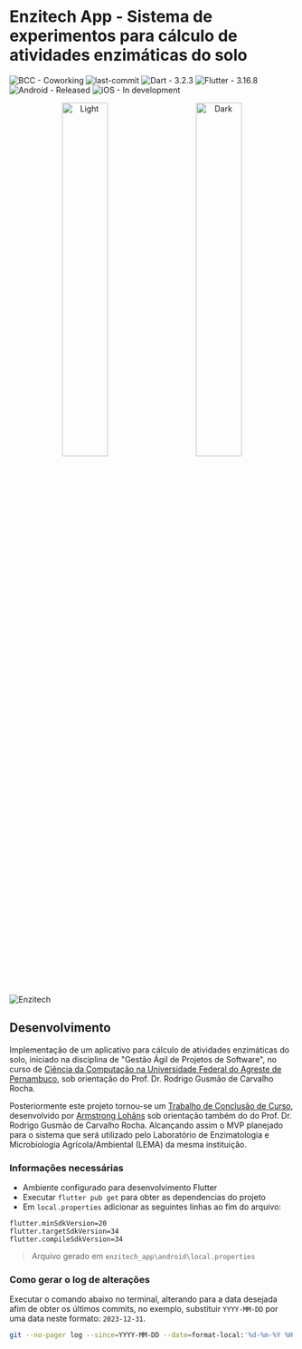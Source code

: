 # Enzitech App - Sistema de experimentos para cálculo de atividades enzimáticas do solo

![BCC - Coworking](https://img.shields.io/badge/BCC-Coworking-06BC67?logo=slack)
![last-commit](https://img.shields.io/github/last-commit/bcccoworkingufape/enzitech_app.svg)
![Dart - 3.2.3](https://img.shields.io/badge/Dart-3.2.3-02569B?logo=dart)
![Flutter - 3.16.8](https://img.shields.io/badge/Flutter-3.16.8-0175C2?logo=flutter)
![Android - Released](https://img.shields.io/badge/Android-Released-3DDC84?logo=android&logoColor=FFFFFF)
![iOS - In development](https://img.shields.io/badge/iOS-In_development-000000?logo=apple&logoColor=FFFFFF)

<p align="center">
  <a href="https://play.google.com/store/apps/details?id=com.lohhans.enzitech&hl=pt"><img alt="Light" src="https://raw.githubusercontent.com/steverichey/google-play-badge-svg/266d2b2df26f10d3c00b8129a0bd9f6da6b19f00/img/pt-br_get.svg" width="40%"></a>
&nbsp; &nbsp; &nbsp; &nbsp;
  <a href="https://flutter.dev/"><img alt="Dark" src="https://github.com/bcccoworkingufape/enzitech_app/assets/30741312/63040ed9-9373-41bb-880d-99e80b182def" width="40%"></a>
</p>

![Enzitech](https://github.com/bcccoworkingufape/enzitech_app/assets/30741312/febe6481-6e75-4727-9aed-ce35601736e4)

## Desenvolvimento

Implementação de um aplicativo para cálculo de atividades enzimáticas do solo, iniciado na disciplina de "Gestão Ágil de Projetos de Software", no curso de [Ciência da Computação na Universidade Federal do Agreste de Pernambuco](http://www.ufape.edu.br/br/node/409), sob orientação do Prof. Dr. Rodrigo Gusmão de Carvalho Rocha.

Posteriormente este projeto tornou-se um [Trabalho de Conclusão de Curso](https://github.com/lohhans/tcc/tree/main), desenvolvido por [Armstrong Lohãns](https://github.com/lohhans) sob orientação também do do Prof. Dr. Rodrigo Gusmão de Carvalho Rocha. Alcançando assim o MVP planejado para o sistema que será utilizado pelo Laboratório de Enzimatologia e Microbiologia Agrícola/Ambiental (LEMA) da mesma instituição.

### Informações necessárias

- Ambiente configurado para desenvolvimento Flutter
- Executar `flutter pub get` para obter as dependencias do projeto
- Em `local.properties` adicionar as seguintes linhas ao fim do arquivo:

```properties
flutter.minSdkVersion=20
flutter.targetSdkVersion=34
flutter.compileSdkVersion=34
```

> Arquivo gerado em `enzitech_app\android\local.properties`

### Como gerar o log de alterações

Executar o comando abaixo no terminal, alterando para a data desejada afim de obter os últimos commits, no exemplo, substituir `YYYY-MM-DD` por uma data neste formato: `2023-12-31`.

```bash
git --no-pager log --since=YYYY-MM-DD --date=format-local:'%d-%m-%Y %H:%M:%S' --pretty=format:'Desenvolvido por %an em %ad | %s' > lattest-changes.log
```
